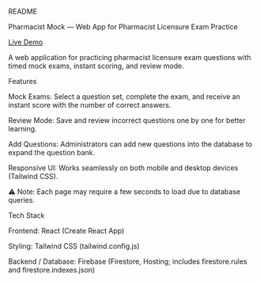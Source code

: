 README


Pharmacist Mock — Web App for Pharmacist Licensure Exam Practice

[Live Demo](https://pharmacistmock.netlify.app)  


A web application for practicing pharmacist licensure exam questions with timed mock exams, instant scoring, and review mode.


Features

Mock Exams: Select a question set, complete the exam, and receive an instant score with the number of correct answers.

Review Mode: Save and review incorrect questions one by one for better learning.

Add Questions: Administrators can add new questions into the database to expand the question bank.

Responsive UI: Works seamlessly on both mobile and desktop devices (Tailwind CSS).


⚠️ Note: Each page may require a few seconds to load due to database queries.


Tech Stack

Frontend: React (Create React App)

Styling: Tailwind CSS (tailwind.config.js)

Backend / Database: Firebase (Firestore, Hosting; includes firestore.rules and firestore.indexes.json)
